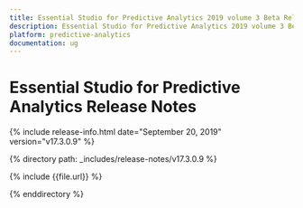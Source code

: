 ```yaml
---
title: Essential Studio for Predictive Analytics 2019 volume 3 Beta Release Release Notes  
description: Essential Studio for Predictive Analytics 2019 volume 3 Beta Release Release Notes  
platform: predictive-analytics
documentation: ug
---
```


# Essential Studio for Predictive Analytics  Release Notes  

{% include release-info.html date="September 20, 2019"  version="v17.3.0.9" %} 


{% directory path: _includes/release-notes/v17.3.0.9 %}

{% include {{file.url}} %}

{% enddirectory %}
